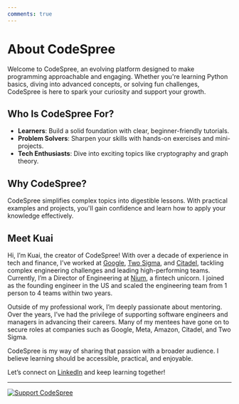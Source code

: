 ```yaml
---
comments: true
---
```


# About CodeSpree

Welcome to CodeSpree, an evolving platform designed to make programming approachable and engaging. Whether you're learning Python basics, diving into advanced concepts, or solving fun challenges, CodeSpree is here to spark your curiosity and support your growth.

## Who Is CodeSpree For?
- **Learners**: Build a solid foundation with clear, beginner-friendly tutorials.
- **Problem Solvers**: Sharpen your skills with hands-on exercises and mini-projects.
- **Tech Enthusiasts**: Dive into exciting topics like cryptography and graph theory.

## Why CodeSpree?
CodeSpree simplifies complex topics into digestible lessons. With practical examples and projects, you'll gain confidence and learn how to apply your knowledge effectively.

## Meet Kuai
Hi, I’m Kuai, the creator of CodeSpree! With over a decade of experience in tech and finance, I’ve worked at [Google](https://about.google/), [Two Sigma](https://www.twosigma.com/), and [Citadel](https://www.citadel.com/), tackling complex engineering challenges and leading high-performing teams. Currently, I’m a Director of Engineering at [Nium](https://nium.com/), a fintech unicorn. I joined as the founding engineer in the US and scaled the engineering team from 1 person to 4 teams within two years.

Outside of my professional work, I’m deeply passionate about mentoring. Over the years, I’ve had the privilege of supporting software engineers and managers in advancing their careers. Many of my mentees have gone on to secure roles at companies such as Google, Meta, Amazon, Citadel, and Two Sigma.

CodeSpree is my way of sharing that passion with a broader audience. I believe learning should be accessible, practical, and enjoyable.

Let’s connect on [LinkedIn](https://www.linkedin.com/in/kuai) and keep learning together!

---
[![Support CodeSpree](https://ko-fi.com/img/githubbutton_sm.svg)](https://ko-fi.com/T6T416OJAV)